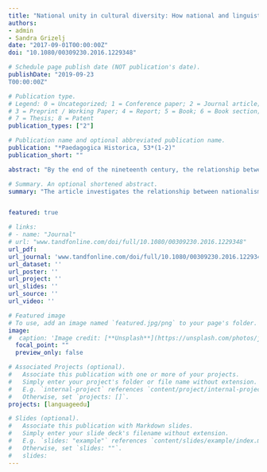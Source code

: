 ```yaml
---
title: "National unity in cultural diversity: How national and linguistic identities affected Swiss language curricula (1914-1961)"
authors:
- admin
- Sandra Grizelj
date: "2017-09-01T00:00:00Z"
doi: "10.1080/00309230.2016.1229348"

# Schedule page publish date (NOT publication's date).
publishDate: "2019-09-23
T00:00:00Z"

# Publication type.
# Legend: 0 = Uncategorized; 1 = Conference paper; 2 = Journal article;
# 3 = Preprint / Working Paper; 4 = Report; 5 = Book; 6 = Book section;
# 7 = Thesis; 8 = Patent
publication_types: ["2"]

# Publication name and optional abbreviated publication name.
publication: "*Paedagogica Historica, 53*(1-2)"
publication_short: ""

abstract: "By the end of the nineteenth century, the relationship between the state, language and schooling had become extremely close: a state was supposed to be 'national', and a real nation was supposed to be monolingual. Following the literature on nation-building, it is because schooling was charged with the task of forming such nations that curricula intended for the great majority of pupils included only one language. The theory of a direct effect of national identity on curricula was elaborated by focusing on the typical monolingual nation-state. This paper discusses the theory from the perspective of a multilingual state: Switzerland. The study's analysis shows that in the 1914-1945 period the Swiss state’s multilingualism became part of the Swiss national identity and learning another national language became a matter of patriotic education. However, this new conception did not affect all curricula in the same manner. The economic and pedagogical rationales given voice by actors other than the state seem to be equally important factors in explaining the decisions made regarding language curricula as a state's national identity. Therefore, warning is given against the assumption that a school's language policy automatically aligns with a state’s national identity."

# Summary. An optional shortened abstract.
summary: "The article investigates the relationship between nationalism and language education policy."


featured: true

# links:
# - name: "Journal"
# url: "www.tandfonline.com/doi/full/10.1080/00309230.2016.1229348"
url_pdf: 
url_journal: 'www.tandfonline.com/doi/full/10.1080/00309230.2016.1229348'
url_dataset: ''
url_poster: ''
url_project: ''
url_slides: ''
url_source: ''
url_video: ''

# Featured image
# To use, add an image named `featured.jpg/png` to your page's folder. 
image:
#  caption: 'Image credit: [**Unsplash**](https://unsplash.com/photos/jdD8gXaTZsc)'
  focal_point: ""
  preview_only: false

# Associated Projects (optional).
#   Associate this publication with one or more of your projects.
#   Simply enter your project's folder or file name without extension.
#   E.g. `internal-project` references `content/project/internal-project/index.md`.
#   Otherwise, set `projects: []`.
projects: [languageedu]

# Slides (optional).
#   Associate this publication with Markdown slides.
#   Simply enter your slide deck's filename without extension.
#   E.g. `slides: "example"` references `content/slides/example/index.md`.
#   Otherwise, set `slides: ""`.
#   slides:
---
```


